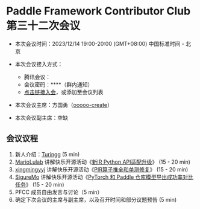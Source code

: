 # Paddle Framework Contributor Club 第三十二次会议

- 本次会议时间：2023/12/14 19:00-20:00 (GMT+08:00) 中国标准时间 - 北京

- 本次会议接入方式：

  - 腾讯会议：
  - 会议密码：\*\*\*\*（群内通知）
  - [点击链接入会](https://meeting.tencent.com/dm/xxxxxxx)，或添加至会议列表

- 本次会议主席：方国勇（[ooooo-create](https://github.com/ooooo-create)）

- 本次会议副主席：空缺

## 会议议程

1. 新人介绍：[Turingg](https://github.com/Turingg) (5 min)
2. [MarioLulab](https://github.com/MarioLulab) 讲解快乐开源活动《[新IR Python API适配升级](https://github.com/PaddlePaddle/Paddle/issues/58067)》 (15 - 20 min)
3. [xingmingyyj](https://github.com/xingmingyyj) 讲解快乐开源活动《[PIR算子推全和单测修复](https://github.com/PaddlePaddle/Paddle/issues/59382)》 (15 - 20 min)
4. [SigureMo](https://github.com/SigureMo) 讲解快乐开源活动《[PyTorch 和 Paddle 仓库模型导出成功率对比任务](https://github.com/PaddlePaddle/Paddle/issues/58985)》 (15 - 20 min)
5. PFCC 成员自由发言与讨论（5 min）
6. 确定下次会议的主席与副主席，以及召开时间和部分议题预告 (5 min)
